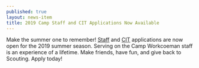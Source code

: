 ```yaml
---
published: true
layout: news-item
title: 2019 Camp Staff and CIT Applications Now Available
---
```


Make the summer one to remember! [Staff](https://docs.google.com/forms/d/e/1FAIpQLScOknNJ9BTHiZdkF57je9tBqPU_jTjJdfR3pm-hQ_VyQnE37A/viewform) and [CIT](https://docs.google.com/forms/d/e/1FAIpQLSd8B2iVWv9Ujfc5gLHb35dWL_DVO6EEh80SJmPyl5liy35sLQ/viewform) applications are now open for the 2019 summer season. Serving on the Camp Workcoeman staff is an experience of a lifetime. Make friends, have fun, and give back to Scouting. Apply today!
